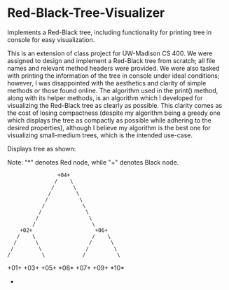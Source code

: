# Red-Black-Tree-Visualizer
Implements a Red-Black tree, including functionality for printing tree in console for easy visualization.

This is an extension of class project for UW-Madison CS 400. We were assigned to design and implement a Red-Black tree from scratch; all 
file names and relevant method headers were provided. We were also tasked with printing the information of the tree in console under ideal 
conditions; however, I was disappointed with the aesthetics and clarity of simple methods or those found online. The algorithm used in the 
print() method, along with its helper methods, is an algorithm which I developed for visualizing the Red-Black tree as clearly as possible. 
This clarity comes as the cost of losing compactness (despite my algorithm being a greedy one which displays the tree as compactly as 
possible while adhering to the desired properties), although I believe my algorithm is the best one for visualizing small-medium trees, 
which is the intended use-case.

Displays tree as shown:

Note: "*" denotes Red node, while "+" denotes Black node.

                    +04+
                   /    \
                  /      \
                 /        \
                /          \
               /            \
              /              \
             /                \
            /                  \
        +02+                    +06+
       /    \                  /    \
      /      \                /      \
     /        \              /        \
    /          \            /          \
+01+            +03+    +05+            \*08\*
                                    +07+    +09+
                                                \*10\*

-
